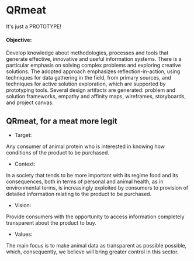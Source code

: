 # QRmeat

It's just a PROTOTYPE!

#### Objective:

Develop knowledge about methodologies, processes and tools that generate effective, innovative and useful information systems. There is a particular emphasis on solving complex problems and exploring creative solutions. The adopted approach emphasizes reflection-in-action, using techniques for data gathering in the field, from primary sources, and techniques for active solution exploration, which are supported by prototyping tools. Several design artifacts are generated: problem and solution frameworks, empathy and affinity maps, wireframes, storyboards, and project canvas. 

## QRmeat, for a meat more legit 

- Target:

Any consumer of animal protein who is interested in knowing how conditions of the product to be purchased.

- Context:
  
In a society that tends to be more important with its regime food and its consequences, both in terms of personal and animal health, as in environmental terms, is increasingly exploited by consumers to provision of detailed information relating to the product to be purchased.

- Vision:

Provide consumers with the opportunity to access information completely transparent about the product to buy.

- Values:
  
The main focus is to make animal data as transparent as possible possible, which, consequently, we believe will bring greater control in this sector.
